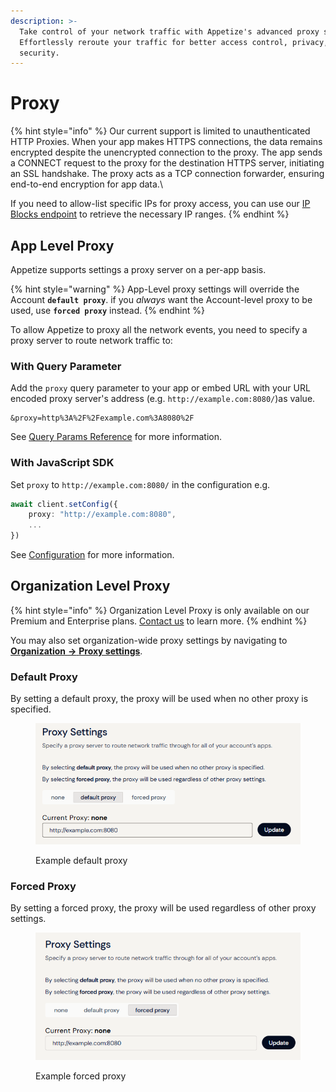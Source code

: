 ```yaml
---
description: >-
  Take control of your network traffic with Appetize's advanced proxy support.
  Effortlessly reroute your traffic for better access control, privacy, and
  security.
---
```


# Proxy

{% hint style="info" %}
Our current support is limited to unauthenticated HTTP Proxies. When your app makes HTTPS connections, the data remains encrypted despite the unencrypted connection to the proxy. The app sends a CONNECT request to the proxy for the destination HTTPS server, initiating an SSL handshake. The proxy acts as a TCP connection forwarder, ensuring end-to-end encryption for app data.\


If you need to allow-list specific IPs for proxy access, you can use our [IP Blocks endpoint](../rest-api/ip-blocks/) to retrieve the necessary IP ranges.
{% endhint %}

## App Level Proxy

Appetize supports settings a proxy server on a per-app basis.

{% hint style="warning" %}
App-Level proxy settings will override the Account **`default proxy`**. if you _always_ want the Account-level proxy to be used, use **`forced proxy`** instead.
{% endhint %}

To allow Appetize to proxy all the network events, you need to specify a proxy server to route network traffic to:

### With Query Parameter

Add the `proxy` query parameter to your app or embed URL with your URL encoded proxy server's address (e.g. `http://example.com:8080/`)as value.

```uri
&proxy=http%3A%2F%2Fexample.com%3A8080%2F
```

See [Query Params Reference](../platform/query-params-reference.md#proxy) for more information.

### With JavaScript SDK

Set `proxy` to `http://example.com:8080/` in the configuration e.g.

```typescript
await client.setConfig({
    proxy: "http://example.com:8080",
    ...
})
```

See [Configuration](../javascript-sdk/configuration.md#proxy) for more information.

## Organization Level Proxy

{% hint style="info" %}
Organization Level Proxy is only available on our Premium and Enterprise plans. [Contact us](https://appetize.io/contact-us) to learn more.
{% endhint %}

You may also set organization-wide proxy settings by navigating to [**Organization** **->** **Proxy settings**](https://appetize.io/organization/proxy-settings).

### Default Proxy

By setting a default proxy, the proxy will be used when no other proxy is specified.

<figure><img src="../.gitbook/assets/Screenshot 2025-03-21 114319.png" alt=""><figcaption><p>Example default proxy</p></figcaption></figure>

### Forced Proxy

By setting a forced proxy, the proxy will be used regardless of other proxy settings.

<figure><img src="../.gitbook/assets/Screenshot 2025-03-21 114342.png" alt=""><figcaption><p>Example forced proxy</p></figcaption></figure>
